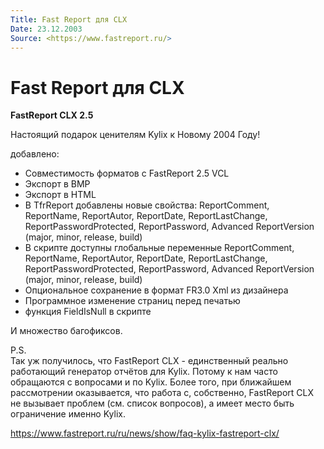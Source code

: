 ```yaml
---
Title: Fast Report для CLX
Date: 23.12.2003
Source: <https://www.fastreport.ru/>
---
```



Fast Report для CLX
===================

**FastReport CLX 2.5**

Настоящий подарок ценителям Kylix к Новому 2004 Году!

добавлено:

- Совместимость форматов с FastReport 2.5 VCL
- Экспорт в BMP
- Экспорт в HTML
- В TfrReport добавлены новые свойства:
    ReportComment, ReportName, ReportAutor, ReportDate, ReportLastChange, ReportPasswordProtected, ReportPassword, Advanced ReportVersion (major, minor, release, build)
- В скрипте доступны глобальные переменные ReportComment, ReportName, ReportAutor, ReportDate, ReportLastChange, ReportPasswordProtected, ReportPassword, Advanced ReportVersion (major, minor, release, build)
- Опциональное сохранение в формат FR3.0 Xml из дизайнера
- Программное изменение страниц перед печатью
- функция FieldIsNull в скрипте

И множество багофиксов.

P.S.  
Так уж получилось, что FastReport CLX - единственный реально работающий генератор отчётов для Kylix.
Потому к нам часто обращаются с вопросами и по Kylix.
Более того, при ближайшем рассмотрении оказывается, что работа с, собственно, FastReport CLX
не вызывает проблем (см. список вопросов), а имеет место быть ограничение именно Kylix.


<https://www.fastreport.ru/ru/news/show/faq-kylix-fastreport-clx/>
